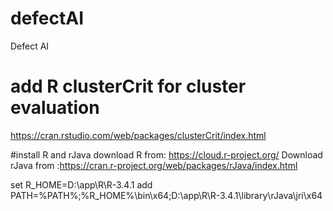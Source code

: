 # defectAI
Defect AI


# add R clusterCrit for cluster evaluation
https://cran.rstudio.com/web/packages/clusterCrit/index.html

#install R and rJava
download R from: https://cloud.r-project.org/
Download rJava from :https://cran.r-project.org/web/packages/rJava/index.html

set R_HOME=D:\app\R\R-3.4.1
add PATH=%PATH%;%R_HOME%\bin\x64;D:\app\R\R-3.4.1\library\rJava\jri\x64